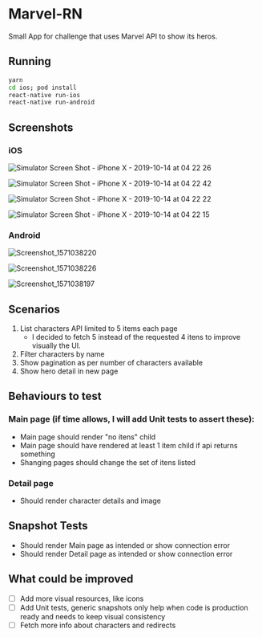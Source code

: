 # Marvel-RN
Small App for challenge that uses Marvel API to show its heros.

## Running
```bash
yarn
cd ios; pod install
react-native run-ios
react-native run-android
```

## Screenshots

### iOS
![Simulator Screen Shot - iPhone X - 2019-10-14 at 04 22 26](https://user-images.githubusercontent.com/129619/66735003-89916880-ee3b-11e9-8914-0ea5c7358378.png)

![Simulator Screen Shot - iPhone X - 2019-10-14 at 04 22 42](https://user-images.githubusercontent.com/129619/66734998-88f8d200-ee3b-11e9-8fad-a17dd01ebf2c.png)

![Simulator Screen Shot - iPhone X - 2019-10-14 at 04 22 22](https://user-images.githubusercontent.com/129619/66735004-89916880-ee3b-11e9-8f41-f136267de150.png)

![Simulator Screen Shot - iPhone X - 2019-10-14 at 04 22 15](https://user-images.githubusercontent.com/129619/66735006-89916880-ee3b-11e9-8969-a8c954153bd9.png)

### Android
![Screenshot_1571038220](https://user-images.githubusercontent.com/129619/66735013-8d24ef80-ee3b-11e9-8df4-bf17423a7d49.png)

![Screenshot_1571038226](https://user-images.githubusercontent.com/129619/66735011-8d24ef80-ee3b-11e9-95a7-1a3b7278ba71.png)

![Screenshot_1571038197](https://user-images.githubusercontent.com/129619/66735014-8dbd8600-ee3b-11e9-8b74-dd4cc435300b.png)

## Scenarios
  
1. List characters API limited to 5 items each page
   * I decided to fetch 5 instead of the requested 4 itens to improve visually the UI.
2. Filter characters by name
3. Show pagination as per number of characters available
4. Show hero detail in new page

## Behaviours to test

### Main page (if time allows, I will add Unit tests to assert these):
* Main page should render "no itens" child
* Main page should have rendered at least 1 item child if api returns something
* Shanging pages should change the set of itens listed

### Detail page
* Should render character details and image

## Snapshot Tests
* Should render Main page as intended or show connection error
* Should render Detail page as intended or show connection error

## What could be improved
- [ ] Add more visual resources, like icons
- [ ] Add Unit tests, generic snapshots only help when code is production ready and needs to keep visual consistency
- [ ] Fetch more info about characters and redirects
